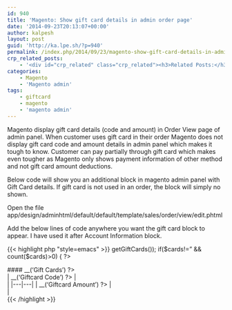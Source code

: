 ```yaml
---
id: 940
title: 'Magento: Show gift card details in admin order page'
date: '2014-09-23T20:13:07+00:00'
author: kalpesh
layout: post
guid: 'http://ka.lpe.sh/?p=940'
permalink: /index.php/2014/09/23/magento-show-gift-card-details-in-admin-order-page/
crp_related_posts:
    - '<div id="crp_related" class="crp_related"><h3>Related Posts:</h3><ul><li><a href="http://ka.lpe.sh/2014/01/05/magento-display-categories-subcategories/"     class="crp_title">Magento display categories and sub-categories</a></li><li><a href="http://ka.lpe.sh/2012/10/22/wordpress-show-total-aggregate-ratings-and-reviews-to-your-posts-pages/"     class="crp_title">WordPress: Show total/aggregate ratings and reviews to your posts/pages</a></li><li><a href="http://ka.lpe.sh/2013/06/01/return-false-vs-preventdefault-javascript/"     class="crp_title">return false vs preventDefault in javascript</a></li><li><a href="http://ka.lpe.sh/2013/06/03/prototype-utility-methods/"     class="crp_title">Prototype Utility Methods &#8211; Commonly used prototypejs functions</a></li><li><a href="http://ka.lpe.sh/2012/02/12/magento-show-track-your-order-in-frontend-my-orders/"     class="crp_title">Magento: Show &#8220;track your order&#8221; in frontend &#8211; My Orders</a></li></ul></div>'
categories:
    - Magento
    - 'Magento admin'
tags:
    - giftcard
    - magento
    - 'magento admin'
---
```


Magento display gift card details (code and amount) in Order View page of admin panel. When customer uses gift card in their order Magento does not display gift card code and amount details in admin panel which makes it tough to know. Customer can pay partially through gift card which makes even tougher as Magento only shows payment information of other method and not gift card amount deductions.

Below code will show you an additional block in magento admin panel with Gift Card details. If gift card is not used in an order, the block will simply no shown.

Open the file app/design/adminhtml/default/default/template/sales/order/view/edit.phtml

Add the below lines of code anywhere you want the gift card block to appear. I have used it after Account Information block.

{{< highlight php "style=emacs" >}}<?php $cards = unserialize($_order->
getGiftCards());  
 if($cards!=” &amp;&amp; count($cards)>0) { ?>

<div class="box-left"><div class="entry-edit"><div class="entry-edit-head">#### <?php echo Mage::helper('sales')->
__(‘Gift Cards’) ?>

</div><div class="fieldset"><div class="hor-scroll"><?php foreach ($cards as $card) { ??>
| <label><?php echo Mage::helper('sales')-> __(‘Giftcard Code’) ?></label> | <div style="font-weight:bold"><?php echo $card['c'];??> </div> |
|---|---|
| <label><?php echo Mage::helper('sales')-> __(‘Giftcard Amount’) ?></label> | <div style="font-weight:bold"><?php echo $card['a'];??> </div> |
 <?php }??>


</div></div></div></div><?php }??>
{{< /highlight >}}